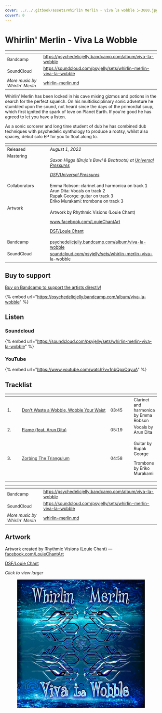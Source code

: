 ```yaml
---
cover: ../../.gitbook/assets/Whirlin Merlin - viva la wobble 5-3000.jpg
coverY: 0
---
```


# Whirlin' Merlin - Viva La Wobble

<table data-view="cards"><thead><tr><th></th><th data-hidden data-card-target data-type="content-ref"></th></tr></thead><tbody><tr><td>Bandcamp</td><td><a href="https://psychedelicjelly.bandcamp.com/album/viva-la-wobble">https://psychedelicjelly.bandcamp.com/album/viva-la-wobble</a></td></tr><tr><td>SoundCloud</td><td><a href="https://soundcloud.com/psyjelly/sets/whirlin-merlin-viva-la-wobble">https://soundcloud.com/psyjelly/sets/whirlin-merlin-viva-la-wobble</a></td></tr><tr><td><em>More music by Whirlin' Merlin</em></td><td><a href="../../artists/music/whirlin-merlin.md">whirlin-merlin.md</a></td></tr></tbody></table>

Whirlin’ Merlin has been locked in his cave mixing gizmos and potions in the search for the perfect squelch. On his multidisciplinary sonic adventure he stumbled upon the sound, not heard since the days of the primordial soup, which first ignited the spark of love on Planet Earth. If you're good he has agreed to let you have a listen.

As a sonic sorcerer and long time student of dub he has combined dub techniques with psychedelic synthology to produce a rootsy, whilst also spacey, debut solo EP for you to float along to.

<table data-header-hidden><thead><tr><th width="128" valign="top"></th><th></th></tr></thead><tbody><tr><td valign="top">Released</td><td><em>August 1, 2022</em></td></tr><tr><td valign="top">Mastering</td><td><p><em>Saxon Higgs (Brujo's Bowl &#x26; Beatroots) at</em> <a href="https://www.facebook.com/universalpressures"><em>Universal Pressures</em></a> </p><p><a href="../../artists/mastering/universal-pressures.md"><em>DSF/Universal Pressures</em></a> </p></td></tr><tr><td valign="top">Collaborators</td><td>Emma Robson: clarinet and harmonica on track 1
<br>Arun Dita: Vocals on track 2
<br>Rupak George: guitar on track 3
<br>Eriko Murakami: trombone on track 3</td></tr><tr><td valign="top">Artwork</td><td><p>Artwork by Rhythmic Visions (Louie Chant) </p><p><a href="https://www.facebook.com/LouieChantArt">www.facebook.com/LouieChantArt</a> </p><p><a href="../../artists/graphic/louie-chant.md">DSF/Louie Chant</a> </p></td></tr><tr><td valign="top">Bandcamp</td><td><a href="https://psychedelicjelly.bandcamp.com/album/viva-la-wobble">psychedelicjelly.bandcamp.com/album/viva-la-wobble</a></td></tr><tr><td valign="top">SoundCloud</td><td><a href="https://soundcloud.com/psyjelly/sets/whirlin-merlin-viva-la-wobble">soundcloud.com/psyjelly/sets/whirlin-merlin-viva-la-wobble</a></td></tr></tbody></table>

## Buy to support

[Buy on Bandcamp to support the artists directly!](https://psychedelicjelly.bandcamp.com/album/viva-la-wobble)&#x20;

{% embed url="https://psychedelicjelly.bandcamp.com/album/viva-la-wobble" %}

## Listen

### Soundcloud

{% embed url="https://soundcloud.com/psyjelly/sets/whirlin-merlin-viva-la-wobble" %}

### YouTube

{% embed url="https://www.youtube.com/watch?v=1nbQpxOqyuA" %}

## Tracklist

<table data-header-hidden><thead><tr><th width="40"></th><th width="331"></th><th width="69"></th><th></th></tr></thead><tbody><tr><td>1.</td><td><a href="https://psychedelicjelly.bandcamp.com/track/dont-waste-a-wobble-wobble-your-waist">Don't Waste a Wobble, Wobble Your Waist</a> </td><td>03:45</td><td>Clarinet and harmonica by Emma Robson</td></tr><tr><td>2.</td><td><a href="https://psychedelicjelly.bandcamp.com/track/flame-feat-arun-dita">Flame (feat. Arun Dita)</a> </td><td>05:19</td><td>Vocals by Arun Dita</td></tr><tr><td>3.</td><td><a href="https://psychedelicjelly.bandcamp.com/track/zorbing-the-triangulum">Zorbing The Triangulum</a> </td><td>04:58</td><td><p>Guitar by Rupak George</p><p>Trombone by Eriko Murakami </p></td></tr></tbody></table>

<table data-view="cards"><thead><tr><th></th><th data-hidden data-card-target data-type="content-ref"></th></tr></thead><tbody><tr><td>Bandcamp</td><td><a href="https://psychedelicjelly.bandcamp.com/album/viva-la-wobble">https://psychedelicjelly.bandcamp.com/album/viva-la-wobble</a></td></tr><tr><td>SoundCloud</td><td><a href="https://soundcloud.com/psyjelly/sets/whirlin-merlin-viva-la-wobble">https://soundcloud.com/psyjelly/sets/whirlin-merlin-viva-la-wobble</a></td></tr><tr><td><em>More music by Whirlin' Merlin</em></td><td><a href="../../artists/music/whirlin-merlin.md">whirlin-merlin.md</a></td></tr></tbody></table>

## Artwork

Artwork created by Rhythmic Visions (Louie Chant) — [facebook.com/LouieChantArt](https://www.facebook.com/LouieChantArt)&#x20;

[DSF/Louie Chant](../../artists/graphic/louie-chant.md)&#x20;

_Click to view larger_

<figure><img src="../../.gitbook/assets/Whirlin Merlin - viva la wobble 5-3000.jpg" alt=""><figcaption></figcaption></figure>

